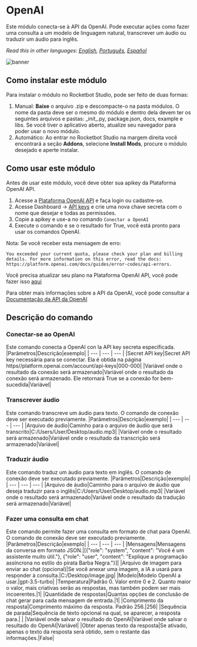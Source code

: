 # OpenAI
  
Este módulo conecta-se à API da OpenAI. Pode executar ações como fazer uma consulta a um modelo de linguagem natural, transcrever um áudio ou traduzir um áudio para inglês.  

*Read this in other languages: [English](Manual_OpenAI.md), [Português](Manual_OpenAI.pr.md), [Español](Manual_OpenAI.es.md)*
  
![banner](imgs/Banner_OpenAI.png)
## Como instalar este módulo
  
Para instalar o módulo no Rocketbot Studio, pode ser feito de duas formas:
1. Manual: __Baixe__ o arquivo .zip e descompacte-o na pasta módulos. O nome da pasta deve ser o mesmo do módulo e dentro dela devem ter os seguintes arquivos e pastas: \__init__.py, package.json, docs, example e libs. Se você tiver o aplicativo aberto, atualize seu navegador para poder usar o novo módulo.
2. Automático: Ao entrar no Rocketbot Studio na margem direita você encontrará a seção **Addons**, selecione **Install Mods**, procure o módulo desejado e aperte instalar.  

## Como usar este módulo

Antes de usar este módulo, você deve obter sua apikey da Plataforma OpenAI API.

1. Acesse a [Plataforma OpenAI API](https://platform.openai.com/docs/overview) e faça login ou cadastre-se.
2. Acesse Dashboard -> [API keys](https://platform.openai.com/api-keys) e crie uma nova chave secreta com o nome que desejar e todas as permissões.
3. Copie a apikey e use-a no comando `Conectar a OpenAI`
4. Execute o comando e se o resultado for True, você está pronto para usar os comandos OpenAI.

Nota: Se você receber esta mensagem de erro:

`You exceeded your current quota, please check your plan and billing details. For more information on this error, read the docs: https://platform.openai.com/docs/guides/error-codes/api-errors.`

Você precisa atualizar seu plano na Plataforma OpenAI API, você pode fazer isso [aqui](https://platform.openai.com/settings/organization/billing/overview)

Para obter mais informações sobre a API da OpenAI, você pode consultar a [Documentação da API da OpenAI](https://platform.openai.com/docs/api-reference/introduction)


## Descrição do comando

### Conectar-se ao OpenAI
  
Este comando conecta a OpenAI con la API key secreta especificada.
|Parâmetros|Descrição|exemplo|
| --- | --- | --- |
|Secret API key|Secret API key necessária para se conectar. Ela é obtida na página https//platform.openai.com/account/api-keys|000-000|
|Variável onde o resultado da conexão será armazenado|Variável onde o resultado da conexão será armazenado. Ele retornará True se a conexão for bem-sucedida|Variável|

### Transcrever áudio
  
Este comando transcreve um áudio para texto. O comando de conexão deve ser executado previamente.
|Parâmetros|Descrição|exemplo|
| --- | --- | --- |
|Arquivo de áudio|Caminho para o arquivo de áudio que será transcrito|C:/Users/User/Desktop/audio.mp3|
|Variável onde o resultado será armazenado|Variável onde o resultado da transcrição será armazenado|Variável|

### Traduzir áudio
  
Este comando traduz um áudio para texto em inglês. O comando de conexão deve ser executado previamente.
|Parâmetros|Descrição|exemplo|
| --- | --- | --- |
|Arquivo de áudio|Caminho para o arquivo de áudio que deseja traduzir para o inglês|C:/Users/User/Desktop/audio.mp3|
|Variável onde o resultado será armazenado|Variável onde o resultado da tradução será armazenado|Variável|

### Fazer uma consulta em chat
  
Este comando permite fazer uma consulta em formato de chat para OpenAI. O comando de conexão deve ser executado previamente.
|Parâmetros|Descrição|exemplo|
| --- | --- | --- |
|Mensagens|Mensagens da conversa em formato JSON.|[{"role": "system", "content": "Você é um assistente muito útil."}, {"role": "user", "content": "Explique a programação assíncrona no estilo do pirata Barba Negra."}]|
|Arquivo de imagem para enviar ao chat (opcional)|Se você anexar uma imagem, a IA a usará para responder à consulta.|C:/Desktop/image.jpg|
|Modelo|Modelo OpenAI a usar.|gpt-3.5-turbo|
|Temperatura|Padrão 0. Valor entre 0 e 2. Quanto maior o valor, mais criativas serão as respostas, mas também podem ser mais incoerentes.|1|
|Quantidade de respostas|Quantas opções de conclusão de chat gerar para cada mensagem de entrada.|1|
|Comprimento da resposta|Comprimento máximo da resposta. Padrão 256.|256|
|Sequência de parada|Sequência de texto opcional na qual, se aparecer, a resposta para.| |
|Variável onde salvar o resultado do OpenAI|Variável onde salvar o resultado do OpenAI|Variável|
|Obter apenas texto da resposta|Se ativado, apenas o texto da resposta será obtido, sem o restante das informações.|False|
